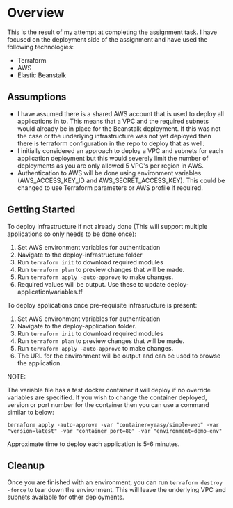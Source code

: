 # Overview

This is the result of my attempt at completing the assignment task. I have focused on the deployment side of the assignment and have used the following technologies:

- Terraform
- AWS
- Elastic Beanstalk

## Assumptions

- I have assumed there is a shared AWS account that is used to deploy all applications in to. This means that a VPC and the required subnets would already be in place for the Beanstalk deployment. If this was not the case or the underlying infrastructure was not yet deployed then there is terraform configuration in the repo to deploy that as well.
- I initially considered an approach to deploy a VPC and subnets for each application deployment but this would severely limit the number of deployments as you are only allowed 5 VPC's per region in AWS.
- Authentication to AWS will be done using environment variables (AWS_ACCESS_KEY_ID and AWS_SECRET_ACCESS_KEY). This could be changed to use Terraform parameters or AWS profile if required.


## Getting Started

To deploy infrastructure if not already done (This will support multiple applications so only needs to be done once):

1. Set AWS environment variables for authentication
2. Navigate to the deploy-infrastructure folder
3. Run `terraform init` to download required modules
4. Run `terraform plan` to preview changes that will be made.
5. Run `terraform apply -auto-approve` to make changes.
6. Required values will be output. Use these to update deploy-application\variables.tf


To deploy applications once pre-requisite infrasructure is present:

1. Set AWS environment variables for authentication
2. Navigate to the deploy-application folder.
3. Run `terraform init` to download required modules
4. Run `terraform plan` to preview changes that will be made.
5. Run `terraform apply -auto-approve` to make changes.
6. The URL for the environment will be output and can be used to browse the application.

NOTE:

The variable file has a test docker container it will deploy if no override variables are specified. If you wish to change the container deployed, version or port number for the container then you can use a command similar to below:

```
terraform apply -auto-approve -var "container=yeasy/simple-web" -var "version=latest" -var "container_port=80" -var "environment=demo-env"
```

Approximate time to deploy each application is 5-6 minutes.


## Cleanup

Once you are finished with an environment, you can run `terraform destroy -force` to tear down the environment. This will leave the underlying VPC and subnets available for other deployments.
